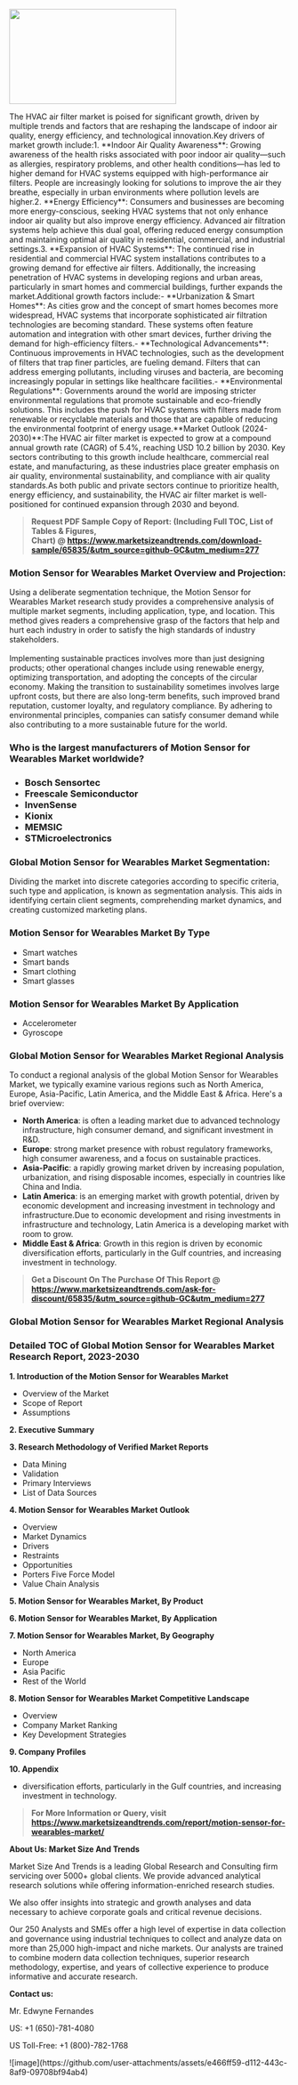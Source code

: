 <p><img class="alignnone size-medium wp-image-20088" src="https://ffe5etoiles.com/wp-content/uploads/2024/12/MST1-300x171.png" alt="" width="300" height="171" /></p>The HVAC air filter market is poised for significant growth, driven by multiple trends and factors that are reshaping the landscape of indoor air quality, energy efficiency, and technological innovation.Key drivers of market growth include:1. **Indoor Air Quality Awareness**: Growing awareness of the health risks associated with poor indoor air quality—such as allergies, respiratory problems, and other health conditions—has led to higher demand for HVAC systems equipped with high-performance air filters. People are increasingly looking for solutions to improve the air they breathe, especially in urban environments where pollution levels are higher.2. **Energy Efficiency**: Consumers and businesses are becoming more energy-conscious, seeking HVAC systems that not only enhance indoor air quality but also improve energy efficiency. Advanced air filtration systems help achieve this dual goal, offering reduced energy consumption and maintaining optimal air quality in residential, commercial, and industrial settings.3. **Expansion of HVAC Systems**: The continued rise in residential and commercial HVAC system installations contributes to a growing demand for effective air filters. Additionally, the increasing penetration of HVAC systems in developing regions and urban areas, particularly in smart homes and commercial buildings, further expands the market.Additional growth factors include:- **Urbanization & Smart Homes**: As cities grow and the concept of smart homes becomes more widespread, HVAC systems that incorporate sophisticated air filtration technologies are becoming standard. These systems often feature automation and integration with other smart devices, further driving the demand for high-efficiency filters.- **Technological Advancements**: Continuous improvements in HVAC technologies, such as the development of filters that trap finer particles, are fueling demand. Filters that can address emerging pollutants, including viruses and bacteria, are becoming increasingly popular in settings like healthcare facilities.- **Environmental Regulations**: Governments around the world are imposing stricter environmental regulations that promote sustainable and eco-friendly solutions. This includes the push for HVAC systems with filters made from renewable or recyclable materials and those that are capable of reducing the environmental footprint of energy usage.**Market Outlook (2024-2030)**:The HVAC air filter market is expected to grow at a compound annual growth rate (CAGR) of 5.4%, reaching USD 10.2 billion by 2030. Key sectors contributing to this growth include healthcare, commercial real estate, and manufacturing, as these industries place greater emphasis on air quality, environmental sustainability, and compliance with air quality standards.As both public and private sectors continue to prioritize health, energy efficiency, and sustainability, the HVAC air filter market is well-positioned for continued expansion through 2030 and beyond.</p><blockquote id="" class=""><strong>Request PDF Sample Copy of Report: (Including Full TOC, List of Tables &amp; Figures, Chart)&nbsp;@&nbsp;<strong><a href="https://www.marketsizeandtrends.com/download-sample/65835/&utm_source=github-GC&utm_medium=277" target="_blank">https://www.marketsizeandtrends.com/download-sample/65835/&utm_source=github-GC&utm_medium=277</a></strong></strong></blockquote><h3 id="" class="">Motion Sensor for Wearables Market&nbsp;Overview and Projection:</h3><p id="" class="">Using a deliberate segmentation technique, the Motion Sensor for Wearables Market research study provides a comprehensive analysis of multiple market segments, including application, type, and location. This method gives readers a comprehensive grasp of the factors that help and hurt each industry in order to satisfy the high standards of industry stakeholders. <br /> <br />Implementing sustainable practices involves more than just designing products; other operational changes include using renewable energy, optimizing transportation, and adopting the concepts of the circular economy. Making the transition to sustainability sometimes involves large upfront costs, but there are also long-term benefits, such improved brand reputation, customer loyalty, and regulatory compliance. By adhering to environmental principles, companies can satisfy consumer demand while also contributing to a more sustainable future for the world.</p><h3 id="" class="">Who is the largest manufacturers of&nbsp;Motion Sensor for Wearables Market worldwide?</h3><h3 class=""><p><ul><li>Bosch Sensortec </li><li> Freescale Semiconductor </li><li> InvenSense </li><li> Kionix </li><li> MEMSIC </li><li> STMicroelectronics</li></ul></p></h3><h3 id="" class="">Global&nbsp;Motion Sensor for Wearables Market Segmentation:</h3><p id="" class="">Dividing the market into discrete categories according to specific criteria, such type and application, is known as segmentation analysis. This aids in identifying certain client segments, comprehending market dynamics, and creating customized marketing plans.</p><h3 id="" class="">Motion Sensor for Wearables Market&nbsp;By Type</h3><p><p><ul><li>Smart watches </li><li> Smart bands </li><li> Smart clothing </li><li> Smart glasses</p></li></ul></p></p><h3 id="" class="">Motion Sensor for Wearables Market&nbsp;By Application</h3><p class=""><p><ul><li>Accelerometer </li><li> Gyroscope</li></ul></p></p><h3 id="" class="">Global Motion Sensor for Wearables Market Regional Analysis</h3><p id="" class="">To conduct a regional analysis of the global Motion Sensor for Wearables Market, we typically examine various regions such as North America, Europe, Asia-Pacific, Latin America, and the Middle East &amp; Africa. Here's a brief overview:</p><ul><li><strong>North America</strong>: is often a leading market due to advanced technology infrastructure, high consumer demand, and significant investment in R&amp;D.</li><li><strong>Europe</strong>: strong market presence with robust regulatory frameworks, high consumer awareness, and a focus on sustainable practices.</li><li><strong>Asia-Pacific</strong>: a rapidly growing market driven by increasing population, urbanization, and rising disposable incomes, especially in countries like China and India.</li><li><strong>Latin America</strong>: is an emerging market with growth potential, driven by economic development and increasing investment in technology and infrastructure.Due to economic development and rising investments in infrastructure and technology, Latin America is a developing market with room to grow.</li><li><strong>Middle East &amp; Africa</strong>: Growth in this region is driven by economic diversification efforts, particularly in the Gulf countries, and increasing investment in technology.</li></ul><blockquote id="" class=""><strong>Get a Discount On The Purchase Of This Report @ <strong><a href="https://www.marketsizeandtrends.com/ask-for-discount/65835/&utm_source=github-GC&utm_medium=277" target="_blank">https://www.marketsizeandtrends.com/ask-for-discount/65835/&utm_source=github-GC&utm_medium=277</a></strong></strong></blockquote><h3 id="" class="">Global Motion Sensor for Wearables Market Regional Analysis</h3><h3 id="" class="">Detailed TOC of Global Motion Sensor for Wearables Market Research Report, 2023-2030</h3><p id="" class=""><strong>1. Introduction of the Motion Sensor for Wearables Market</strong></p><ul><li>Overview of the Market</li><li>Scope of Report</li><li>Assumptions</li></ul><p id="" class=""><strong>2. Executive Summary</strong></p><p id="" class=""><strong>3. Research Methodology of Verified Market Reports</strong></p><ul><li>Data Mining</li><li>Validation</li><li>Primary Interviews</li><li>List of Data Sources</li></ul><p id="" class=""><strong>4. Motion Sensor for Wearables Market Outlook</strong></p><ul><li>Overview</li><li>Market Dynamics</li><li>Drivers</li><li>Restraints</li><li>Opportunities</li><li>Porters Five Force Model</li><li>Value Chain Analysis</li></ul><p id="" class=""><strong>5. Motion Sensor for Wearables Market, By Product</strong></p><p id="" class=""><strong>6. Motion Sensor for Wearables Market, By Application</strong></p><p id="" class=""><strong>7. Motion Sensor for Wearables Market, By Geography</strong></p><ul><li>North America</li><li>Europe</li><li>Asia Pacific</li><li>Rest of the World</li></ul><p id="" class=""><strong>8. Motion Sensor for Wearables Market Competitive Landscape</strong></p><ul><li>Overview</li><li>Company Market Ranking</li><li>Key Development Strategies</li></ul><p id="" class=""><strong>9. Company Profiles</strong></p><p id="" class=""><strong>10. Appendix</strong></p><ul><li>diversification efforts, particularly in the Gulf countries, and increasing investment in technology.</li></ul><blockquote id="" class=""><strong>For More Information or Query, visit <strong><strong><a href="https://www.marketsizeandtrends.com/report/motion-sensor-for-wearables-market/" target="_blank">https://www.marketsizeandtrends.com/report/motion-sensor-for-wearables-market/</a></strong></strong></strong></blockquote><p id="" class=""><strong>About Us: Market Size And Trends</strong></p><p id="" class="">Market Size And Trends is a leading Global Research and Consulting firm servicing over 5000+ global clients. We provide advanced analytical research solutions while offering information-enriched research studies.</p><p id="" class="">We also offer insights into strategic and growth analyses and data necessary to achieve corporate goals and critical revenue decisions.</p><p id="" class="">Our 250 Analysts and SMEs offer a high level of expertise in data collection and governance using industrial techniques to collect and analyze data on more than 25,000 high-impact and niche markets. Our analysts are trained to combine modern data collection techniques, superior research methodology, expertise, and years of collective experience to produce informative and accurate research.</p><p id="" class=""><strong>Contact us:</strong></p><p id="" class="">Mr. Edwyne Fernandes</p><p id="" class="">US: +1 (650)-781-4080</p><p id="" class="">US Toll-Free: +1 (800)-782-1768</p>
![image](https://github.com/user-attachments/assets/e466ff59-d112-443c-8af9-09708bf94ab4)

